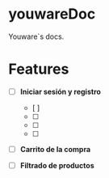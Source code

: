 # youwareDoc

Youware`s docs.

# Features

- [ ] **Iniciar sesión y registro**
  - [ ] 
  - [ ] 
  - [ ] 
  - [ ] 
- [ ] **Carrito de la compra**
- [ ] **Filtrado de productos**
 
      
